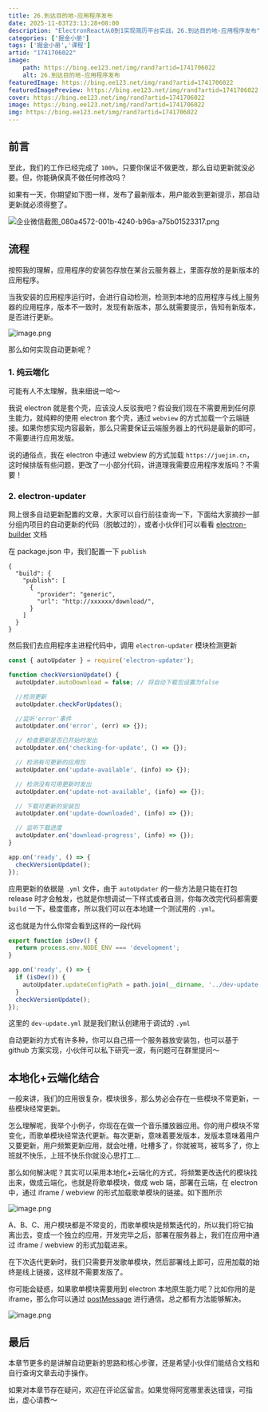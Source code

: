 ```yaml
---
title: 26.到达目的地-应用程序发布
date: 2025-11-03T23:13:28+08:00
description: "ElectronReact从0到1实现简历平台实战，26.到达目的地-应用程序发布"
categories: ['掘金小册']
tags: ['掘金小册','课程']
artid: "1741706022"
image:
    path: https://bing.ee123.net/img/rand?artid=1741706022
    alt: 26.到达目的地-应用程序发布
featuredImage: https://bing.ee123.net/img/rand?artid=1741706022
featuredImagePreview: https://bing.ee123.net/img/rand?artid=1741706022
cover: https://bing.ee123.net/img/rand?artid=1741706022
image: https://bing.ee123.net/img/rand?artid=1741706022
img: https://bing.ee123.net/img/rand?artid=1741706022
---
```


## 前言

至此，我们的工作已经完成了 `100%`，只要你保证不做更改，那么自动更新就没必要。但，你能确保真不做任何修改吗？

如果有一天，你期望如下图一样，发布了最新版本，用户能收到更新提示，那自动更新就必须得整了。

![企业微信截图_080a4572-001b-4240-b96a-a75b01523317.png](https://p1-juejin.byteimg.com/tos-cn-i-k3u1fbpfcp/850461dbfdd64eeebf5bafff9156500a~tplv-k3u1fbpfcp-watermark.image?)

## 流程

按照我的理解，应用程序的安装包存放在某台云服务器上，里面存放的是新版本的应用程序。

当我安装的应用程序运行时，会进行自动检测，检测到本地的应用程序与线上服务器的应用程序，版本不一致时，发现有新版本，那么就需要提示，告知有新版本，是否进行更新。

![image.png](https://p1-juejin.byteimg.com/tos-cn-i-k3u1fbpfcp/620ceadab4c84b629bb128b88233c713~tplv-k3u1fbpfcp-watermark.image?)

那么如何实现自动更新呢？

### 1. 纯云端化

可能有人不太理解，我来细说一哈～

我说 electron 就是套个壳，应该没人反驳我吧？假设我们现在不需要用到任何原生能力，就纯粹的使用 electron 套个壳，通过 `webview` 的方式加载一个云端链接。如果你想实现内容最新，那么只需要保证云端服务器上的代码是最新的即可，不需要进行应用发版。

说的通俗点，我在 electron 中通过 webview 的方式加载 `https://juejin.cn`，这时候排版有些问题，更改了一小部分代码，讲道理我需要应用程序发版吗？不需要！

### 2. electron-updater

网上很多自动更新配置的文章，大家可以自行前往查询一下，下面给大家摘抄一部分组内项目的自动更新的代码（脱敏过的），或者小伙伴们可以看看 [electron-builder](https://www.electron.build/auto-update) 文档

在 package.json 中，我们配置一下 `publish`

```
{
  "build": {
    "publish": [
      {
        "provider": "generic",
        "url": "http://xxxxxx/download/",
      }
    ]
  }
}
```

然后我们去应用程序主进程代码中，调用 `electron-updater` 模块检测更新

```js
const { autoUpdater } = require('electron-updater');

function checkVersionUpdate() {
  autoUpdater.autoDownload = false; // 将自动下载包设置为false

  //检测更新
  autoUpdater.checkForUpdates();

  //监听'error'事件
  autoUpdater.on('error', (err) => {});

  // 检查更新是否已开始时发出
  autoUpdater.on('checking-for-update', () => {});

  // 检测有可更新的应用包
  autoUpdater.on('update-available', (info) => {});

  // 检测没有可用更新时发出
  autoUpdater.on('update-not-available', (info) => {});

  // 下载可更新的安装包
  autoUpdater.on('update-downloaded', (info) => {});

  // 监听下载进度
  autoUpdater.on('download-progress', (info) => {});
}

app.on('ready', () => {
  checkVersionUpdate();
});
```

应用更新的依据是 `.yml` 文件，由于 `autoUpdater` 的一些方法是只能在打包 release 时才会触发，也就是你想调试一下样式或者自测，你每次改完代码都需要 `build` 一下，极度蛋疼，所以我们可以在本地建一个测试用的 `.yml`。

这也就是为什么你常会看到这样的一段代码

```js
export function isDev() {
  return process.env.NODE_ENV === 'development';
}

app.on('ready', () => {
  if (isDev()) {
    autoUpdater.updateConfigPath = path.join(__dirname, '../dev-update.yml');
  }
  checkVersionUpdate();
});
```

这里的 `dev-update.yml` 就是我们默认创建用于调试的 `.yml`

自动更新的方式有许多种，你可以自己搭一个服务器放安装包，也可以基于 github 方案实现，小伙伴可以私下研究一波，有问题可在群里提问～ 

## 本地化+云端化结合

一般来讲，我们的应用很复杂，模块很多，那么势必会存在一些模块不常更新，一些模块经常更新。

怎么理解呢，我举个小例子，你现在在做一个音乐播放器应用。你的用户模块不常变化，而歌单模块经常迭代更新。每次更新，意味着要发版本，发版本意味着用户又要更新，用户频繁更新应用，就会吐槽，吐槽多了，你就被骂，被骂多了，你上班就不快乐，上班不快乐你就没心思打工...

那么如何解决呢？其实可以采用本地化+云端化的方式，将频繁更改迭代的模块找出来，做成云端化，也就是将歌单模块，做成 web 端，部署在云端，在 electron 中，通过 iframe / webview 的形式加载歌单模块的链接。如下图所示

![image.png](https://p9-juejin.byteimg.com/tos-cn-i-k3u1fbpfcp/6fd77c55abc74d22b256a595acf15742~tplv-k3u1fbpfcp-watermark.image?)

A、B、C、用户模块都是不常变的，而歌单模块是频繁迭代的，所以我们将它抽离出去，变成一个独立的应用，开发完毕之后，部署在服务器上，我们在应用中通过 iframe / webview 的形式加载进来。

在下次迭代更新时，我们只需要开发歌单模块，然后部署线上即可，应用加载的始终是线上链接，这样就不需要发版了。

你可能会疑惑，如果歌单模块需要用到 electron 本地原生能力呢？比如你用的是 iframe，那么你可以通过 [postMessage](https://developer.mozilla.org/zh-CN/docs/Web/API/Window/postMessage) 进行通信。总之都有方法能够解决。

![image.png](https://p3-juejin.byteimg.com/tos-cn-i-k3u1fbpfcp/893678d208134d31933d0dad82e4af11~tplv-k3u1fbpfcp-watermark.image?)

## 最后

本章节更多的是讲解自动更新的思路和核心步骤，还是希望小伙伴们能结合文档和自行查询文章去动手操作。

如果对本章节存在疑问，欢迎在评论区留言。如果觉得阿宽哪里表达错误，可指出，虚心请教～